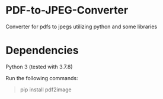 # PDF-to-JPEG-Converter
Converter for pdfs to jpegs utilizing python and some libraries

# Dependencies
Python 3 (tested with 3.7.8)

Run the following commands:
> pip install pdf2image

